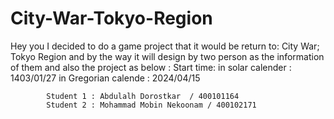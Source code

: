# City-War-Tokyo-Region
Hey you I decided to do a game  project that it would be return to: City War; Tokyo Region  and by the way it will design by two person as the information of them and also the project as below :
Start time: in solar calender  :     1403/01/27 
            in Gregorian calende :   2024/04/15

            Student 1 : Abdulalh Dorostkar  / 400101164 
            Student 2 : Mohammad Mobin Nekoonam / 400102171
            
